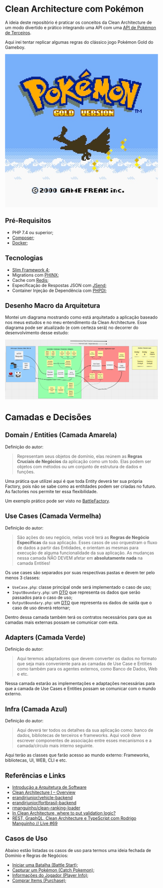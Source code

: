 # Clean Architecture com Pokémon

A ideia deste repositório é praticar os conceitos da Clean Architecture de um modo divertido e prático integrando uma API com uma [API de Pokémon de Terceiros](https://pokeapi.co/).

Aqui irei tentar replicar algumas regras do clássico jogo Pokémon Gold do Gameboy.

![Pokémon Gold Logo](./docs/pokemon-gold.png)

## Pré-Requisitos

- PHP 7.4 ou superior;
- [Composer](https://getcomposer.org);
- [Docker](https://www.docker.com);

## Tecnologias

- [Slim Framework 4](https://www.slimframework.com);
- Migrations com [PHINX](https://phinx.org);
- Cache com [Redis](https://redis.io);
- Especificação de Respostas JSON com [JSend](https://github.com/omniti-labs/jsend);
- Container Injeção de Dependência com [PHPDI](https://php-di.org);

## Desenho Macro da Arquitetura

Montei um diagrama mostrando como está arquitetado a aplicação baseado nos meus estudos e no meu entendimento da Clean Architecture. Esse diagrama pode ser atualizado (e com certeza será) no decorrer do desenvolvimento desse estudo:

![Arquitetura App](./docs/brainstorms/clean-arch-app-flow.png)

# Camadas e Decisões

## Domain / Entities (Camada Amarela)

Definição do autor:

> Representam seus objetos de domínio, elas reúnem as **Regras Cruciais de Negócios** da aplicação como um todo. Elas podem ser objetos com métodos ou um conjunto de estrutura de dados e funções.

Uma prática que utilizei aqui é que toda Entity deverá ter sua própria Factory, pois não se sabe como as entitdades podem ser criadas no futuro. As factories nos permite ter essa flexibilidade.

Um exemplo prático pode ser visto no [BattleFactory](src/Battle/Domain/Factory/BattleFactory.php).

## Use Cases (Camada Vermelha)

Definição do autor:

> São ações do seu negócio, nelas você terá as **Regras de Negócio Específicas** da sua aplicação. Esses casos de uso orquestram o fluxo de dados a partir das Entidades, e orientam as mesmas para execução de alguma funcionalidade da sua aplicação. As mudanças nessa camada NÃO DEVEM afetar em **absolutamente nada** na camada Entities!

Os use cases são separados por suas respectivas pastas e devem ter pelo menos 3 classes:

- `UseCase.php`: classe principal onde será implementado o caso de uso;
- `InputBoundary.php`: um [DTO](https://pt.wikipedia.org/wiki/Objeto_de_Transfer%C3%AAncia_de_Dados) que representa os dados que serão passados para o caso de uso;
- `OutputBoundary.php`: um [DTO](https://pt.wikipedia.org/wiki/Objeto_de_Transfer%C3%AAncia_de_Dados) que representa os dados de saída que o caso de uso deverá retornar;

Dentro dessa camada também terá os contratos necessários para que as camadas mais externas possam se comunicar com esta.

## Adapters (Camada Verde)

Definição do autor:

> Aqui teremos adaptadores que devem converter os dados no formato que seja mais conveniente para as camadas de Use Case e Entities como também para os agentes externos, como Banco de Dados, Web e etc.

Nessa camada estarão as implementações e adaptações necessárias para que a camada de Use Cases e Entities possam se comunicar com o mundo externo.

## Infra (Camada Azul)

Definição do autor:

> Aqui deverá ter todos os detalhes da sua aplicação como: banco de dados, bibliotecas de terceiros e frameworks. Aqui você deve escrever componentes de associação entre esses mecanismos e a camada/círculo mais interno seguinte.

Aqui terão as classes que farão acesso ao mundo externo: Frameworks, bibliotecas, UI, WEB, CLI e etc.

## Referências e Links

- [Introdução a Arquitetura de Software](https://blog.taller.net.br/introducao-a-arquitetura-de-software)
- [Clean Architecture I – Overview](https://blog.taller.net.br/clean-architecture-overview)
- [erandirjunior/vehicle-backend](https://github.com/erandirjunior/vehicle-backend)
- [erandirjunior/fortbrasil-backend](https://github.com/erandirjunior/fortbrasil-backend)
- [rmanguinho/clean-ranking-loader](https://github.com/rmanguinho/clean-ranking-loader)
- [In Clean Architecture, where to put validation logic?](https://ikenox.info/blog/where-to-put-validation-in-clean-architecture/#:~:text=Just%20as%20Clean%20Architecture%20splits,differrent%20depending%20on%20its%20context.)
- [REST, GraphQL, Clean Architecture e TypeScript com Rodrigo Manguinho // Live #69](https://www.youtube.com/watch?v=P0gpCCA8ZPs)

## Casos de Uso

Abaixo estão listadas os casos de uso para termos uma ideia fechada de Domínio e Regras de Negócios:

- [Iniciar uma Batalha (Battle Start)](./docs/usecases/battle-start);
- [Capturar um Pokémon (Catch Pokemon)](./docs/usecases/catch-pokemon);
- [Informações do Jogador (Player Info)](./docs/usecases/player-info);
- [Comprar Items (Purchase)](./docs/usecases/purchase);
